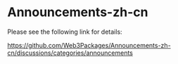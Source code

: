 # Announcements-zh-cn

Please see the following link for details:

https://github.com/Web3Packages/Announcements-zh-cn/discussions/categories/announcements
